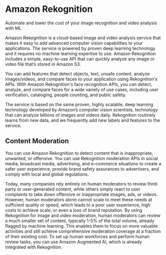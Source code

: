 # Amazon Rekognition

Automate and lower the cost of your image recognition and video analysis with ML

Amazon Rekognition is a cloud-based image and video analysis service that makes it easy to add advanced computer vision capabilities to your applications. The service is powered by proven deep learning technology and it requires no machine learning expertise to use. Amazon Rekognition includes a simple, easy-to-use API that can quickly analyze any image or video file that’s stored in Amazon S3.

You can add features that detect objects, text, unsafe content, analyze images/videos, and compare faces to your application using Rekognition's APIs. With Amazon Rekognition's face recognition APIs, you can detect, analyze, and compare faces for a wide variety of use cases, including user verification, cataloging, people counting, and public safety.

The service is based on the same proven, highly scalable, deep learning technology developed by Amazon’s computer vision scientists, technology that can analyze billions of images and videos daily. Rekognition routinely learns from new data, and we frequently add new labels and features to the service.

## Content Moderation

You can use Amazon Rekognition to detect content that is inappropriate, unwanted, or offensive. You can use Rekognition moderation APIs in social media, broadcast media, advertising, and e-commerce situations to create a safer user experience, provide brand safety assurances to advertisers, and comply with local and global regulations.

Today, many companies rely entirely on human moderators to review third-party or user-generated content, while others simply react to user complaints to take down offensive or inappropriate images, ads, or videos. However, human moderators alone cannot scale to meet these needs at sufficient quality or speed, which leads to a poor user experience, high costs to achieve scale, or even a loss of brand reputation. By using Rekognition for image and video moderation, human moderators can review a much smaller set of content, typically 1-5% of the total volume, already flagged by machine learning. This enables them to focus on more valuable activities and still achieve comprehensive moderation coverage at a fraction of their existing cost. To set up human workforces and perform human review tasks, you can use Amazon Augmented AI, which is already integrated with Rekognition.
